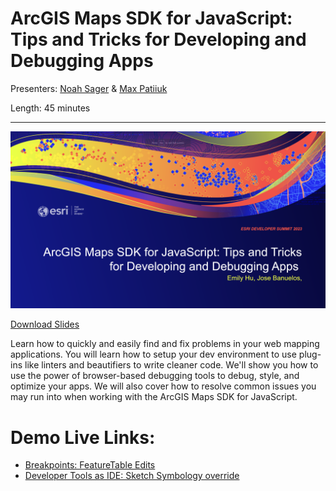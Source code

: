 # ArcGIS Maps SDK for JavaScript: Tips and Tricks for Developing and Debugging Apps

Presenters: [Noah Sager](https://github.com/NoashX) &
[Max Patiiuk](https://github.com/maxxxxxdlp)

Length: 45 minutes

---

[![Debugging Tips and Tricks Title Slide](./header-slide.png)](https://github.com/banuelosj/DevSummit-presentation/blob/main/2024/debugging-tips-and-tricks/slides.pdf?raw=true)

[Download Slides](https://github.com/banuelosj/DevSummit-presentation/blob/main/2024/debugging-tips-and-tricks/slides.pdf?raw=true)

Learn how to quickly and easily find and fix problems in your web mapping
applications. You will learn how to setup your dev environment to use plug-ins
like linters and beautifiers to write cleaner code. We'll show you how to use
the power of browser-based debugging tools to debug, style, and optimize your
apps. We will also cover how to resolve common issues you may run into when
working with the ArcGIS Maps SDK for JavaScript.

# Demo Live Links:

- [Breakpoints: FeatureTable Edits](https://banuelosj.github.io/DevSummit-presentation/2023/debugging-tips-and-tricks/demos/feature-table-edits)
- [Developer Tools as IDE: Sketch Symbology override](https://banuelosj.github.io/DevSummit-presentation/2023/debugging-tips-and-tricks/demos/sketch-geometries-custom)
